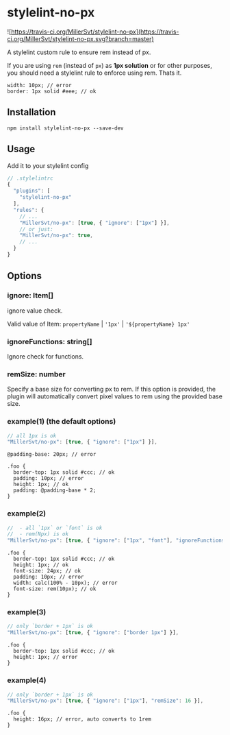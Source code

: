 # stylelint-no-px

![https://travis-ci.org/MillerSvt/stylelint-no-px](https://travis-ci.org/MillerSvt/stylelint-no-px.svg?branch=master)

A stylelint custom rule to ensure rem instead of px.

If you are using `rem` (instead of `px`) as **1px solution** or for other purposes, you should need a stylelint rule to enforce using rem. Thats it.

```less
width: 10px; // error
border: 1px solid #eee; // ok
```

## Installation

```
npm install stylelint-no-px --save-dev
```

## Usage

Add it to your stylelint config

```javascript
// .stylelintrc
{
  "plugins": [
    "stylelint-no-px"
  ],
  "rules": {
    // ...
    "MillerSvt/no-px": [true, { "ignore": ["1px"] }],
    // or just:
    "MillerSvt/no-px": true,
    // ...
  }
}
```

## Options

### ignore: Item[]

ignore value check.

Valid value of Item: `propertyName` | `'1px'` | `'${propertyName} 1px'`

### ignoreFunctions: string[]

Ignore check for functions.

### remSize: number

Specify a base size for converting px to rem. If this option is provided, the plugin will automatically convert pixel values to rem using the provided base size.

### example(1) (the default options)

```javascript
// all 1px is ok
"MillerSvt/no-px": [true, { "ignore": ["1px"] }],
```

```less
@padding-base: 20px; // error

.foo {
  border-top: 1px solid #ccc; // ok
  padding: 10px; // error
  height: 1px; // ok
  padding: @padding-base * 2;
}
```

### example(2)

```javascript
//  - all `1px` or `font` is ok
//  - rem(Npx) is ok
"MillerSvt/no-px": [true, { "ignore": ["1px", "font"], "ignoreFunctions": ["rem"] }],
```

```less
.foo {
  border-top: 1px solid #ccc; // ok
  height: 1px; // ok
  font-size: 24px; // ok
  padding: 10px; // error
  width: calc(100% - 10px); // error
  font-size: rem(10px); // ok
}
```

### example(3)

```javascript
// only `border + 1px` is ok
"MillerSvt/no-px": [true, { "ignore": ["border 1px"] }],
```

```less
.foo {
  border-top: 1px solid #ccc; // ok
  height: 1px; // error
}
```

### example(4)

```javascript
// only `border + 1px` is ok
"MillerSvt/no-px": [true, { "ignore": ["1px"], "remSize": 16 }],
```

```less
.foo {
  height: 16px; // error, auto converts to 1rem
}
```

